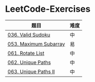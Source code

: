 # LeetCode-Exercises

| 题目                                                         | 难度 |
| ------------------------------------------------------------ | ---- |
| [036. Valid Sudoku](https://github.com/driverCzn/LeetCode-Exercises/blob/master/036.%20Valid%20Sudoku.md) | 中   |
| [053. Maximum Subarray](https://github.com/driverCzn/LeetCode-Exercises/blob/master/053.%20Maximum%20Subarray.md) | 易   |
| [061. Rotate List](https://github.com/driverCzn/LeetCode-Exercises/blob/master/061.%20Rotate%20List.md) | 中   |
| [062. Unique Paths](https://github.com/driverCzn/LeetCode-Exercises/blob/master/062.%20Unique%20Paths.md) | 中   |
| [063. Unique Paths II](https://github.com/driverCzn/LeetCode-Exercises/blob/master/063.%20Unique%20Paths%20II.md) | 中   |



